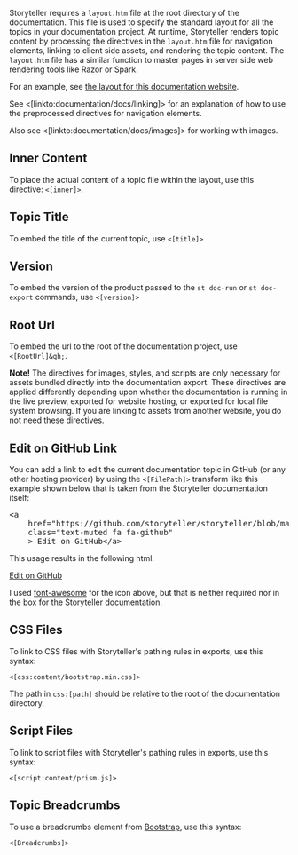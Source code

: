 <!--Title:Documentation Skinning-->
<!--Url:theme-->

Storyteller requires a `layout.htm` file at the root directory of the documentation. This file is used to specify the standard layout for all the topics in your documentation project. At runtime, Storyteller renders topic content by processing the directives in the `layout.htm` file for navigation elements, linking to client side assets, and rendering the topic content. The `layout.htm` file has a similar function to master pages in server side web rendering tools like Razor or Spark.

For an example, see [the layout for this documentation website](https://github.com/storyteller/Storyteller/blob/master/documentation/layout.htm).

See <[linkto:documentation/docs/linking]> for an explanation of how to use the preprocessed directives for navigation elements.

Also see <[linkto:documentation/docs/images]> for working with images.


## Inner Content

To place the actual content of a topic file within the layout, use this directive: <code>&lt;[inner]&gt;</code>.



## Topic Title

To embed the title of the current topic, use <code>&lt;[title]&gt;</code>


## Version

To embed the version of the product passed to the `st doc-run` or `st doc-export` commands, use <code>&lt;[version]&gt;</code>


## Root Url

To embed the url to the root of the documentation project, use <code>&lt;[RootUrl]&gh;</code>.


<div class="alert alert-info" role="alert"><strong>Note!</strong> The directives for images, styles, and scripts are only necessary for assets bundled directly into the documentation export. These directives are applied differently depending upon whether the documentation is running in the live preview, exported for website hosting, or exported for local file system browsing. If you are linking to assets from another website, you do not need these directives.

</div>


## Edit on GitHub Link

You can add a link to edit the current documentation topic in GitHub (or any other hosting provider) by using the `<[FilePath]>` transform like this example shown below that is taken from the Storyteller documentation itself:

<pre>
&lt;a 
	href="https://github.com/storyteller/storyteller/blob/master/documentation/&lt;[FilePath]&gt;"  
	class="text-muted fa fa-github" 
	&gt; Edit on GitHub&lt;/a&gt;
</pre>

This usage results in the following html:

<a href="https://github.com/storyteller/storyteller/blob/master/documentation/<[FilePath]>"  class="text-muted fa fa-github" style="margin-top: 10px"> Edit on GitHub</a>

I used [font-awesome](http://fortawesome.github.io/Font-Awesome/) for the icon above, but that is neither required nor in the box for the Storyteller documentation.


## CSS Files

To link to CSS files with Storyteller's pathing rules in exports, use this syntax:


<code>&lt;[css:content/bootstrap.min.css]&gt;</code>

The path in `css:[path]` should be relative to the root of the documentation directory. 

## Script Files

To link to script files with Storyteller's pathing rules in exports, use this syntax:

<code>&lt;[script:content/prism.js]&gt;</code>


## Topic Breadcrumbs

To use a breadcrumbs element from [Bootstrap](http://getbootstrap.com), use this syntax:

<code>&lt;[Breadcrumbs]&gt;</code>
